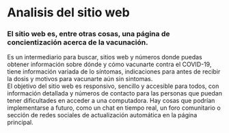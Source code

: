 # Analisis del sitio web
### El sitio web es, entre otras cosas, una página de concientización acerca de la vacunación.  
Es un intermediario para buscar, sitios web y números donde puedas obtener información sobre dónde y cómo vacunarte contra el COVID-19, tiene información variada de lo síntomas, indicaciones para antes de recibir la dosis y motivos para vacunarte aún sin sintomas.  
El objetivo del sitio web es responsivo, sencillo y accesible para todos, con información detallada y números de contacto para las personas que puedan tener dificultades en acceder a una computadora. 
Hay cosas que podrían implementarse a futuro, como un chat en tiempo real, un foro comunitario o sección de redes sociales de actualización automática en la página principal.
